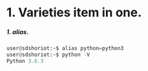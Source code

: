 # 1. Varieties item in one.

##### 1. alias.

```python
user@sdshoriot:~$ alias python=python3
user@sdshoriot:~$ python -V
Python 3.6.3
```